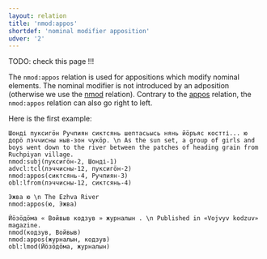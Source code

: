 ```yaml
---
layout: relation
title: 'nmod:appos'
shortdef: 'nominal modifier apposition'
udver: '2'
---
```


TODO: check this page !!!


The `nmod:appos` relation is used for appositions which modify nominal elements.
The nominal modifier is not introduced by an adposition (otherwise we use the [nmod]() relation).
Contrary to the [appos]() relation, the `nmod:appos` relation can also go right to left.

Here is the first example:

~~~ sdparse
Шонді пуксигӧн Ручпиян сиктсянь шептасьысь нянь йӧръяс костті... ю дорӧ лэччисны ныв-зон чукӧр. \n As the sun set, a group of girls and boys went down to the river between the patches of heading grain from Ruchpiyan village.
nmod:subj(пуксигӧн-2, Шонді-1)
advcl:tcl(лэччисны-12, пуксигӧн-2)
nmod:appos(сиктсянь-4, Ручпиян-3)
obl:lfrom(лэччисны-12, сиктсянь-4)
~~~

~~~ sdparse
Эжва ю \n The Ezhva River
nmod:appos(ю, Эжва)
~~~

~~~ sdparse
Йӧзӧдӧма « Войвыв кодзув » журналын . \n Published in «Vojvyv kodzuv» magazine.
nmod(кодзув, Войвыв)
nmod:appos(журналын, кодзув)
obl:lmod(Йӧзӧдӧма, журналын)
~~~
<!-- Interlanguage links updated Čt lis 12 09:43:31 CET 2020 -->
